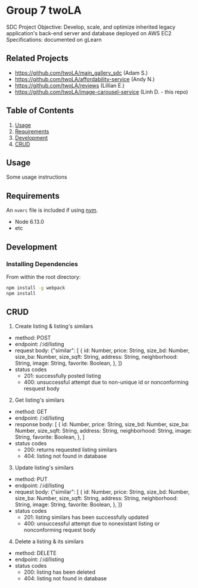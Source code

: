 # Group 7 twoLA

SDC Project
Objective: Develop, scale, and optimize inherited legacy application's back-end server and database deployed on AWS EC2
Specifications: documented on gLearn

## Related Projects

  - https://github.com/twoLA/main_gallery_sdc (Adam S.)
  - https://github.com/twoLA/affordability-service (Andy N.)
  - https://github.com/twoLA/reviews (Lillian E.)
  - https://github.com/twoLA/image-carousel-service (Linh D. - this repo)

## Table of Contents

1. [Usage](#Usage)
1. [Requirements](#requirements)
1. [Development](#development)
1. [CRUD](#CRUD)

## Usage

Some usage instructions

## Requirements

An `nvmrc` file is included if using [nvm](https://github.com/creationix/nvm).

- Node 6.13.0
- etc

## Development

### Installing Dependencies

From within the root directory:

```sh
npm install -g webpack
npm install
```

## CRUD

1. Create listing & listing's similars
- method: POST
- endpoint: /:id/listing
- request body: {"similar": [
    {
      id: Number,
      price: String,
      size_bd: Number,
      size_ba: Number,
      size_sqft: String,
      address: String,
      neighborhood: String,
      image: String,
      favorite: Boolean,
    },
  ]}
- status codes
  - 201: successfully posted listing
  - 400: unsuccessful attempt due to non-unique id or nonconforming resquest body
2. Get listing's similars
- method: GET
- endpoint: /:id/listing
- response body: [
    {
      id: Number,
      price: String,
      size_bd: Number,
      size_ba: Number,
      size_sqft: String,
      address: String,
      neighborhood: String,
      image: String,
      favorite: Boolean,
    },
  ]
- status codes
  - 200: returns requested listing similars
  - 404: listing not found in database
3. Update listing's similars
- method: PUT
- endpoint: /:id/listing
- request body: {"similar": [
    {
      id: Number,
      price: String,
      size_bd: Number,
      size_ba: Number,
      size_sqft: String,
      address: String,
      neighborhood: String,
      image: String,
      favorite: Boolean,
    },
  ]}
- status codes
  - 201: listing similars has been successfully updated
  - 400: unsuccessful attempt due to nonexistant listing or nonconforming request body
4. Delete a listing & its similars
- method: DELETE
- endpoint: /:id/listing
- status codes
  - 200: listing has been deleted
  - 404: listing not found in database